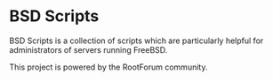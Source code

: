 BSD Scripts
==========

BSD Scripts is a collection of scripts which are particularly helpful for administrators of servers running FreeBSD.

This project is powered by the RootForum community.
